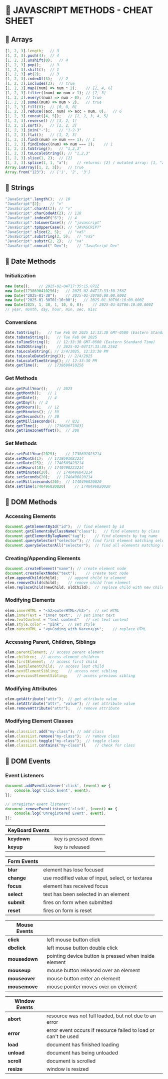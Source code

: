 # 🎈 JAVASCRIPT METHODS - CHEAT SHEET


## 🔢 Arrays

```javascript
[1, 2, 3].length;   // 3
[1, 2, 3].push(4);  // 4
[1, 2, 3].unshift(0);   // 4
[1, 2, 3].pop();    // 3
[1, 2, 3].shift();  // 1
[1, 2, 3].at(2);    // 3
[1, 2, 3].indexOf(3);   // 2
[1, 2, 3].includes(3);  // true
[1, 2, 3].map((num) => num * 2);    // [2, 4, 6]
[1, 2, 3].filter((num) => num > 1); // [2, 3]
[1, 2, 3].every((num) => num > 0);  // true
[1, 2, 3].some((num) => num > 2);   // true
[1, 2, 3].fill(0);  // [0, 0, 0]
[1, 2, 3].reduce((acc, num) => acc + num, 0);   // 6
[1, 2, 3].concat([4, 5]);   // [1, 2, 3, 4, 5]
[1, 2, 3].reverse() // [3, 2, 1]
[3, 2, 1].sort();   // [1, 2, 3]
[1, 2, 3].join("-");    // "1-2-3"
[1, 2, 3].flat();   // [1, 2, 3]
[1, 2, 3].find((num) => num === 1); // 1
[1, 2, 3].findIndex((num) => num === 2);    // 1
[1, 2, 3].toString();   // "1,2,3"
[1, 2, 3].toLocaleString(); // "1,2,3"
[1, 2, 3].slice(1, 2);  // [2]
[1, 2, 3].splice(1, 1, "a");    // returns: [2] / mutated array: [1, "a", 3]
Array.isArray([1, 2, 3]);   // true
Array.from("123");  // ['1', '2', '3']
```


## 🧵 Strings

```javascript
"JavaScript".length();  // 10
"JavaScript"[2];    // "v"
"JavaScript".charAt(2); // "v"
"JavaScript".charCodeAt(2); // 118
"JavaScript".indexOf("S");  // 4
"JavaScript".toLowerCase(); // "javascript"
"JavaScript".tpUpperCase(); // "JAVASCRIPT"
"JavaScript".slice(2, 5);   // "vaS"
"JavaScript".substring(2, 5);   // "vaS"
"JavaScript".substr(2, 2);  // "va"
"JavaScript".concat(" Dev");    // "JavaScript Dev"
```


## 📆 Date Methods

### Initialization

```javascript
new Date();    // 2025-02-04T17:35:15.072Z
new Date(1738690410256);   // 2025-02-04T17:33:30.256Z
new Date("2025-01-30");    // 2025-01-30T00:00:00.000Z
new Date("2025-01-30T01:10:00");   // 2025-01-30T06:10:00.000Z
new Date(2025, 1, 30, 1, 10, 0, 0);    // 2025-03-02T06:10:00.000Z
// year, month, day, hour, min, sec, misc
```

### Conversions

```javascript
date.toString();   // Tue Feb 04 2025 12:33:30 GMT-0500 (Eastern Standard Time)
date.toDateString();   // Tue Feb 04 2025
date.toTimeString();   // 12:33:30 GMT-0500 (Eastern Standard Time)
date.toISOString();    // 2025-02-04T17:33:30.256Z
date.toLocaleString(; // 2/4/2025, 12:33:30 PM
date.toLocaleDateString()); // 2/4/2025
date.toLocaleTimeString(); // 12:33:30 PM
date.getTime();    // 1738690410256
```

### Get Methods

```javascript
date.getFullYear();    // 2025
date.getMonth();   // 1
date.getDate();    // 4
date.getDay(); // 2
date.getHours();   // 12
date.getMinutes(); // 39
date.getSeconds(); // 30
date.getMilliseconds();    // 831
date.getTime();    // 1738690770831
date.getTimezoneOffset();  // 300
```

### Set Methods

```javascript
date.setFullYear(2025);    // 1738691023214
date.setMonth(1);  // 1738691023214
date.setDate(25);  // 1740505423214
date.setHours(10); // 1740498223214
date.setMinutes(20);   // 1740496843214
date.setSeconds(20);   // 1740496820214
date.setMilliseconds(20);  // 1740496820020
date.setTime(1740496820020)    // 1740496820020
```


## 📄 DOM Methods

### Accessing Elements

```javascript
document.getElementById("id");  // find element by id
document.getElementsByClassName("class");   // find elements by class
document.getElementByTagName("tag");    // find elements by tag name
document.querySelector("selector"); // find first element matching selector
document.querySelectorAll("selector");  // find all elements matching selector
```

### Creating/Appending Elements

```javascript
document.createElement("name"); // create element node
document.createTextNode("text");    // create text node
elem.appendChild(child);    // append child to element
elem.removeChild(child);    // remove child from element
elem.replaceChild(newChild, oldChild);  // replace child with new child
```

### Modifying Elements

```javascript
elem.innerHTML = "<h2>outerHTML</h2>";  // set HTML
elem.innerText = "inner text";  // set inner text
elem.textContent = "text content"   // set text content
elem.style.color = "pink";  // set style
elem.outerHTML = "<p>Coding with Karen</p>";    // replace HTML
```

### Accessing Parent, Children, Siblings

```javascript
elem.parentElement; // access parent element
elem.children;  // access element children
elem.firstElement;  // access first child
elem.lastElementChild;  // access last child
elem.nextElementSibling;    // access next sibling
elem.previousElementSibling;    // access previous sibling
```

### Modifying Attributes

```javascript
elem.getAttribute("attr");  // get attribute value
elem.setAttribute("attr", "value"); // set attribute value
elem.removeAttribute("attr");   // remove attribute
```

### Modifying Element Classes

```javascript
elem.classList.add("my-class"); // add class
elem.classList.remove("my-class");  // remove class
elem.classList.toggle("my-class");  // toggle class
elem.classList.contains("my-class")l    // check for class
```


## 🎡 DOM Events

### Event Listeners

```javascript
document.addEventListener('click', (event) => {
    console.log('Click Event', event);
});

// unregister event listener:
document.removeEventListener('click', (event) => {
    console.log('Unregistered Event', event);
});
```

| KeyBoard Events | |
| --------------- | --- |
| **keydown** | key is pressed down |
| **keyup** | key is released |


| Form Events | |
| ----------- | --- |
| **blur** | element has lose focused
| **change** | use modified value of input, select, or textarea |
| **focus** | element has received focus |
| **select** | text has been selected in an element |
| **submit** | fires on form when submitted |
| **reset** | fires on form is reset |


| Mouse Events | |
| ------------ | --- |
| **click** | left mouse button click |
| **dbclick** | left mouse button double click |
| **mousedown** | pointing device button is pressed when inside element |
| **mouseup** | mouse button released over an element |
| **mouseover** | mouse button enter an element |
| **mousemove** | mouse pointer moves over on element |


| Window Events | |
| ------------- | --- |
| **abort** | resource was not full loaded, but not due to an error |
| **error** | error event occurs if resource failed to load or can't be used |
| **load** | document has finished loading |
| **unload** | document has being unloaded |
| **scroll** | document is scrolled |
| **resize** | window is resized |
